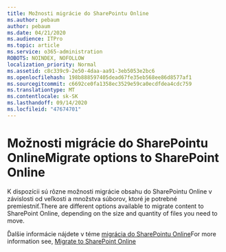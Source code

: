 ```yaml
---
title: Možnosti migrácie do SharePointu Online
ms.author: pebaum
author: pebaum
ms.date: 04/21/2020
ms.audience: ITPro
ms.topic: article
ms.service: o365-administration
ROBOTS: NOINDEX, NOFOLLOW
localization_priority: Normal
ms.assetid: c8c339c9-2e50-4daa-aa91-3eb5053e2bc6
ms.openlocfilehash: 198b888597405dead67fe35eb568ee86d8577af1
ms.sourcegitcommit: c6692ce0fa1358ec3529e59ca0ecdfdea4cdc759
ms.translationtype: MT
ms.contentlocale: sk-SK
ms.lasthandoff: 09/14/2020
ms.locfileid: "47674701"
---
```

# <a name="migrate-options-to-sharepoint-online"></a><span data-ttu-id="90c2a-102">Možnosti migrácie do SharePointu Online</span><span class="sxs-lookup"><span data-stu-id="90c2a-102">Migrate options to SharePoint Online</span></span>

<span data-ttu-id="90c2a-103">K dispozícii sú rôzne možnosti migrácie obsahu do SharePointu Online v závislosti od veľkosti a množstva súborov, ktoré je potrebné premiestniť.</span><span class="sxs-lookup"><span data-stu-id="90c2a-103">There are different options available to migrate content to SharePoint Online, depending on the size and quantity of files you need to move.</span></span>
  
<span data-ttu-id="90c2a-104">Ďalšie informácie nájdete v téme [migrácia do SharePointu Online](https://go.microsoft.com/fwlink/?linkid-2022029)</span><span class="sxs-lookup"><span data-stu-id="90c2a-104">For more information see, [Migrate to SharePoint Online](https://go.microsoft.com/fwlink/?linkid-2022029)</span></span>
  

